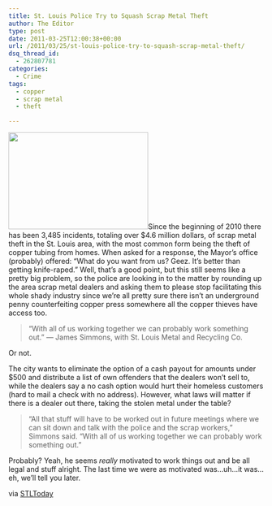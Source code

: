 ```yaml
---
title: St. Louis Police Try to Squash Scrap Metal Theft
author: The Editor
type: post
date: 2011-03-25T12:00:38+00:00
url: /2011/03/25/st-louis-police-try-to-squash-scrap-metal-theft/
dsq_thread_id:
  - 262807781
categories:
  - Crime
tags:
  - copper
  - scrap metal
  - theft

---
```

[<img class="alignright size-full wp-image-9419" title="copper" src="http://media.punchingkitty.com/wordpress/2011/03/copper.jpeg" alt="" width="275" height="191" />][1]Since the beginning of 2010 there has been 3,485 incidents, totaling over $4.6 million dollars, of scrap metal theft in the St. Louis area, with the most common form being the theft of copper tubing from homes. When asked for a response, the Mayor&#8217;s office (probably) offered: &#8220;What do you want from us? Geez. It&#8217;s better than getting knife-raped.&#8221; Well, that&#8217;s a good point, but this still seems like a pretty big problem, so the police are looking in to the matter by rounding up the area scrap metal dealers and asking them to please stop facilitating this whole shady industry since we&#8217;re all pretty sure there isn&#8217;t an underground penny counterfeiting copper press somewhere all the copper thieves have access too.

> &#8220;With all of us working together we can probably work something out.&#8221; &#8212; James Simmons, with St. Louis Metal and Recycling Co.

Or not.

The city wants to eliminate the option of a cash payout for amounts under $500 and distribute a list of own offenders that the dealers won&#8217;t sell to, while the dealers say a no cash option would hurt their homeless customers (hard to mail a check with no address). However, what laws will matter if there is a dealer out there, taking the stolen metal under the table?

> &#8220;All that stuff will have to be worked out in future meetings where we can sit down and talk with the police and the scrap workers,&#8221; Simmons said. &#8220;With all of us working together we can probably work something out.&#8221;

Probably? Yeah, he seems _really_ motivated to work things out and be all legal and stuff alright. The last time we were as motivated was&#8230;uh&#8230;it was&#8230;eh, we&#8217;ll tell you later.

via <a href="http://www.stltoday.com/news/local/metro/article_1ee2ba6e-566b-11e0-ae59-00127992bc8b.html" target="_blank">STLToday</a>

 [1]: http://media.punchingkitty.com/wordpress/2011/03/copper.jpeg